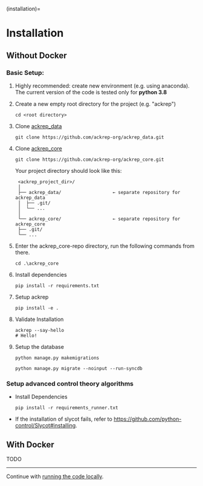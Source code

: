 (installation)=
# Installation
## Without Docker

### Basic Setup:

1. Highly recommended: create new environment (e.g. using anaconda). The current version of the code is tested only for **python 3.8**
2. Create a new empty root directory for the project (e.g. "ackrep")

    `cd <root directory>`

3. Clone [ackrep_data](https://github.com/ackrep-org/ackrep_data.git)

    `git clone https://github.com/ackrep-org/ackrep_data.git`

1. Clone [ackrep_core](https://github.com/ackrep-org/ackrep_core.git)

    `git clone https://github.com/ackrep-org/ackrep_core.git`

    Your project directory should look like this:

        <ackrep_project_dir>/
        │
        ├── ackrep_data/                   ← separate repository for ackrep_data
        │  ├── .git/
        │  └── ...
        │
        └── ackrep_core/                   ← separate repository for ackrep_core
        ├── .git/
        └── ...


1. Enter the ackrep_core-repo directory, run the following commands from there.

    `cd .\ackrep_core`
1. Install dependencies

    `pip install -r requirements.txt`
1. Setup ackrep
 
    `pip install -e .`
1. Validate Installation 
    ```
    ackrep --say-hello
    # Hello!
    ```
1. Setup the database
  
    `python manage.py makemigrations`
    
    `python manage.py migrate --noinput --run-syncdb`

### Setup advanced control theory algorithms
- Install Dependencies

    `pip install -r requirements_runner.txt`

- If the installation of slycot fails, refer to <https://github.com/python-control/Slycot#installing>.

## With Docker

TODO

---
Continue with [running the code locally](run_local).